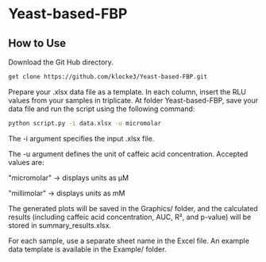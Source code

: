 # Yeast-based-FBP

## How to Use
Download the Git Hub directory.

```sh
get clone https://github.com/klocke3/Yeast-based-FBP.git
```

Prepare your .xlsx data file as a template. In each column, insert the RLU values from your samples in triplicate. At folder Yeast-based-FBP, save your data file and run the script using the following command:

```sh
python script.py -i data.xlsx -u micromolar
```

The -i argument specifies the input .xlsx file.

The -u argument defines the unit of caffeic acid concentration.
Accepted values are:

"micromolar" → displays units as µM

"millimolar" → displays units as mM

The generated plots will be saved in the Graphics/ folder, and the calculated results (including caffeic acid concentration, AUC, R², and p-value) will be stored in summary_results.xlsx.

For each sample, use a separate sheet name in the Excel file.
An example data template is available in the Example/ folder.
